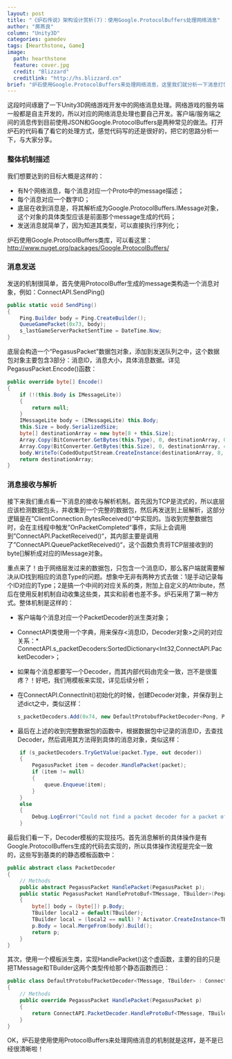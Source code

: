 ```yaml
---
layout: post
title: "《炉石传说》架构设计赏析(7)：使用Google.ProtocolBuffers处理网络消息"
author: "房燕良"
column: "Unity3D"
categories: gamedev
tags: [Hearthstone, Game]
image:
  path: hearthstone
  feature: cover.jpg
  credit: "Blizzard"
  creditlink: "http://hs.blizzard.cn"
brief: "炉石使用Google.ProtocolBuffers来处理网络消息，这里我们就分析一下消息打包、解包等代码是适合实现的。"
---
```


这段时间琢磨了一下Unity3D网络游戏开发中的网络消息处理。网络游戏的服务端一般都是自主开发的，所以对应的网络消息处理也要自己开发。客户端/服务端之间的消息传到目前使用JSON和Google.ProtocolBuffers是两种常见的做法。打开炉石的代码看了看它的处理方式，感觉代码写的还是很好的，把它的思路分析一下，与大家分享。  
  
### 整体机制描述

我们想要达到的目标大概是这样的：
* 有N个网络消息，每个消息对应一个Proto中的message描述；
* 每个消息对应一个数字ID；
* 底层在收到消息是，将其解析成为Google.ProtocolBuffers.IMessage对象，这个对象的具体类型应该是前面那个message生成的代码；
* 发送消息就简单了，因为知道其类型，可以直接执行序列化；  

炉石使用Google.ProtocolBuffers类库，可以看这里：http://www.nuget.org/packages/Google.ProtocolBuffers/

### 消息发送

发送的机制很简单，首先使用ProtocolBuffer生成的message类构造一个消息对象，例如：ConnectAPI.SendPing() 

``` csharp
public static void SendPing()
{
    Ping.Builder body = Ping.CreateBuilder();
    QueueGamePacket(0x73, body);
    s_lastGameServerPacketSentTime = DateTime.Now;
}
```

底层会构造一个“PegasusPacket”数据包对象，添加到发送队列之中，这个数据包对象主要包含3部分：消息ID，消息大小，具体消息数据。详见PegasusPacket.Encode()函数：  

``` csharp
public override byte[] Encode()
{
    if (!(this.Body is IMessageLite))
    {
        return null;
    }
    IMessageLite body = (IMessageLite) this.Body;
    this.Size = body.SerializedSize;
    byte[] destinationArray = new byte[8 + this.Size];
    Array.Copy(BitConverter.GetBytes(this.Type), 0, destinationArray, 0, 4);
    Array.Copy(BitConverter.GetBytes(this.Size), 0, destinationArray, 4, 4);
    body.WriteTo(CodedOutputStream.CreateInstance(destinationArray, 8, this.Size));
    return destinationArray;
}
```

### 消息接收与解析

接下来我们重点看一下消息的接收与解析机制。首先因为TCP是流式的，所以底层应该检测数据包头，并收集到一个完整的数据包，然后再发送到上层解析，这部分逻辑是在”ClientConnection<PacketType>.BytesReceived()“中实现的。当收到完整数据包时，会在主线程中触发”OnPacketCompleted“事件，实际上会调用到”ConnectAPI.PacketReceived()“，其内部主要是调用了”ConnectAPI.QueuePacketReceived()“，这个函数负责将TCP层接收到的byte[]解析成对应的IMessage对象。  
  
重点来了！由于网络层发过来的数据包，只包含一个消息ID，那么客户端就需要解决从ID找到相应的消息Type的问题。想象中无非有两种方式去做：1是手动记录每个ID对应的Type；2是搞一个中间的对应关系的类，附加上自定义的Attribute，然后在使用反射机制自动收集这些类，其实和前者也差不多。炉石采用了第一种方式。整体机制是这样的：  

* 客户端每个消息对应一个PacketDecoder的派生类对象；
* ConnectAPI类使用一个字典，用来保存<消息ID，Decoder对象>之间的对应关系：* ConnectAPI.s_packetDecoders:SortedDictionary<Int32,ConnectAPI.PacketDecoder>；
* 如果每个消息都要写一个Decoder，而其内部代码由完全一致，岂不是很蛋疼？！好吧，我们用模板来实现，详见后续分析；
* 在ConnectAPI.ConnectInit()初始化的时候，创建Decoder对象，并保存到上述dict之中，类似这样：

    ``` csharp
    s_packetDecoders.Add(0x74, new DefaultProtobufPacketDecoder<Pong, Pong.Builder>());
    ```

* 最后在上述的收到完整数据包的函数中，根据数据包中记录的消息ID，去查找Decoder，然后调用其方法得到具体的消息对象，类似这样：  

``` csharp
    if (s_packetDecoders.TryGetValue(packet.Type, out decoder))
    {
        PegasusPacket item = decoder.HandlePacket(packet);
        if (item != null)
        {
            queue.Enqueue(item);
        }
    }
    else
    {
        Debug.LogError("Could not find a packet decoder for a packet of type " + packet.Type);
    }
```

最后我们看一下，Decoder模板的实现技巧。首先消息解析的具体操作是有Google.ProtocolBuffers生成的代码去实现的，所以具体操作流程是完全一致的，这些写到基类的的静态模板函数中：  

``` csharp
public abstract class PacketDecoder
{
    // Methods
    public abstract PegasusPacket HandlePacket(PegasusPacket p);
    public static PegasusPacket HandleProtoBuf<TMessage, TBuilder>(PegasusPacket p) where TMessage: IMessageLite<TMessage, TBuilder> where TBuilder: IBuilderLite<TMessage, TBuilder>, new()
    {
        byte[] body = (byte[]) p.Body;
        TBuilder local2 = default(TBuilder);
        TBuilder local = (local2 == null) ? Activator.CreateInstance<TBuilder>() : default(TBuilder);
        p.Body = local.MergeFrom(body).Build();
        return p;
    }
}
```

其次，使用一个模板派生类，实现HandlePacket()这个虚函数，主要的目的只是把TMessage和TBuilder这两个类型传给那个静态函数而已：  
``` csharp
public class DefaultProtobufPacketDecoder<TMessage, TBuilder> : ConnectAPI.PacketDecoder where TMessage: IMessageLite<TMessage, TBuilder> where TBuilder: IBuilderLite<TMessage, TBuilder>, new()
{
    // Methods
    public override PegasusPacket HandlePacket(PegasusPacket p)
    {
        return ConnectAPI.PacketDecoder.HandleProtoBuf<TMessage, TBuilder>(p);
    }
}
```  
  
OK，炉石是使用使用ProtocolBuffers来处理网络消息的机制就是这样，是不是已经很清晰啦！


